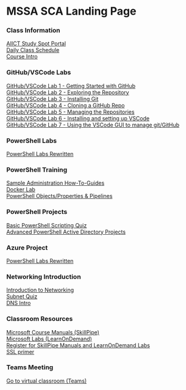 # MSSA SCA Landing Page

### Class Information

[AIICT Study Spot Portal](https://www.studyspot.com.au/my/)<br>
[Daily Class Schedule](ClassSchedule.md#mssa-sca-course-schdule)<br>
[Course Intro](MSSA-SCA-Intro.md#getting-started-with-your-mssa-sca-course)<br>

### GitHub/VSCode Labs

[GitHub/VSCode Lab 1 - Getting Started with GitHub](GitTraining/GettingStartedGitHub.md#setup-your-own-github-site)<br>
[GitHub/VSCode Lab 2 - Exploring the Repository](GitTraining/ExploreRepo.md#lets-explore-the-repository)<br>
[GitHub/VSCode Lab 3 - Installing Git](GitTraining/InstallLocalGit.md#installing-and-configuring-git-on-your-local-computer)<br>
[GitHub/VSCode Lab 4 - Cloning a GitHub Repo](GitTraining/CloneRepo.md#clone-a-github-repo)<br>
[GitHub/VSCode Lab 5 - Managing the Repositories](GitTraining/ManagingGitRepo.md#managing-a-local-git-repo)<br>
[GitHub/VSCode Lab 6 - Installing and setting up VSCode](/GitTraining/InstallVsCode.md#install-vscode-editor)<br>
[GitHub/VSCode Lab 7 - Using the VSCode GUI to manage git/GitHub](GitTraining/GitInVSCode.md#vscode-makes-git-easier)<br>

### PowerShell Labs
[PowerShell Labs Rewritten](PowerShellTraining/Labs)<br>



### PowerShell Training
[Sample Administration How-To-Guides](https://docs.microsoft.com/en-us/powershell/scripting/samples/sample-scripts-for-administration?view=powershell-7.2)<br>
[Docker Lab](DockerLab#readme)<br>
[PowerShell Objects/Properties & Pipelines](PowerShellTraining/Practical%20PowerShell%20Pipelines%20using%20cars.pdf)<br>

### PowerShell Projects
[Basic PowerShell Scripting Quiz](PowerShellTraining/PowerShell-Quiz.md#powershell-quiz)<br>
[Advanced PowerShell Active Directory Projects](PowerShellTraining/PSADProjectHeading.MD#powershell-projects)<br>

### Azure Project
[PowerShell Labs Rewritten](AzureProject/Labs)<br>

### Networking Introduction
[Introduction to Networking](NetworkingIntro/Network%20Intro%20MSSA.pdf)<br>
[Subnet Quiz](NetworkingIntro/SubnettingQuiz.md)<br>
[DNS Intro](DNS/DNS%20Intro.pdf)<br>

### Classroom Resources

[Microsoft Course Manuals (SkillPipe)](https://skillpipe.com)<br>
[Microsoft Labs (LearnOnDemand)](https://ddls.learnondemand.net/)<br> 
[Register for SkillPipe Manuals and LearnOnDemand Labs](Course-and-Manuals.md#course-setup)<br>
[SSL primer](https://github.com/brentd09/Documents/blob/main/Encryption/SSL%20Explained.pdf)<br>

### Teams Meeting

[Go to virtual classroom (Teams)](https://teams.microsoft.com/l/meetup-join/19%3a4f6a0cc49f524e50bc24745e3f828ad4%40thread.tacv2/1637297739159?context=%7b%22Tid%22%3a%226e640474-4dfe-443f-8c3f-6d1b6dffbcf6%22%2c%22Oid%22%3a%222cb25837-9388-4fc3-8378-efd462054183%22%7d)
